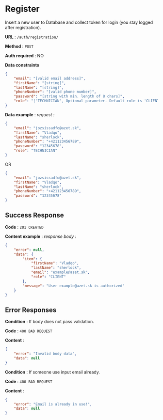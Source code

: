 # Register

Insert a new user to Database and collect token for login (you stay logged after registration).

**URL** : `/auth/registration/`

**Method** : `POST`

**Auth required** : NO

**Data constraints**

```json
{
	"email": "[valid email address]",
	"firstName": "[string]",
	"lastName": "[string]",
	"phoneNumber": "[valid phone number]",
	"password": "[string with min. length of 8 chars]",
	"role": "['TECHNICIAN', Optional parameter. Default role is 'CLIENT']"
}
```

**Data example** :
*request :*
```json
{
	"email": "jozsissadfo@azet.sk",
	"firstName": "Vladqo",
	"lastName": "sherlock",
	"phoneNumber": "+421123456789",
	"password": "12345678",
	"role": "TECHNICIAN"
}
```
OR
```json
{
	"email": "jozsissadfo@azet.sk",
	"firstName": "Vladqo",
	"lastName": "sherlock",
	"phoneNumber": "+421123456789",
	"password": "12345678"
}
```
## Success Response

**Code** : `201 CREATED`

**Content example** : *response body :*

```json
{
	"error": null,
	"data": {
		"item": {
			"firstName": "Vladqo",
			"lastName": "sherlock",
			"email": "example@azet.sk",
			"role": "CLIENT"
		},
		"message": "User example@azet.sk is authorized"
	}
}
```

## Error Responses

**Condition** : If body does not pass validation.

**Code** : `400 BAD REQUEST`

**Content** :

```json
{
	"error": "Invalid body data",
	"data": null
}
```


**Condition** : If someone use input email already.

**Code** : `400 BAD REQUEST`

**Content** :
```json
{
	"error": "Email is already in use!",
	"data": null
}
```
